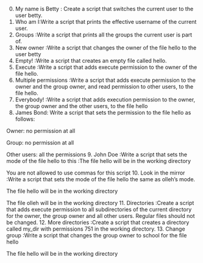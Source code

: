 0. My name is Betty : Create a script that switches the current user to the user betty.
1. Who am I:Write a script that prints the effective username of the current user.
2. Groups :Write a script that prints all the groups the current user is part of.
3. New owner :Write a script that changes the owner of the file hello to the user betty
4. Empty! :Write a script that creates an empty file called hello.
5. Execute :Write a script that adds execute permission to the owner of the file hello.
6. Multiple permissions :Write a script that adds execute permission to the owner and the group owner, and read permission to other users, to the file hello.
7. Everybody! :Write a script that adds execution permission to the owner, the group owner and the other users, to the file hello
8. James Bond: Write a script that sets the permission to the file hello as follows:



Owner: no permission at all

Group: no permission at all

Other users: all the permissions
9. John Doe :Write a script that sets the mode of the file hello to this :The file hello will be in the working directory

You are not allowed to use commas for this script
10. Look in the mirror :Write a script that sets the mode of the file hello the same as olleh’s mode.



The file hello will be in the working directory

The file olleh will be in the working directory
11. Directories :Create a script that adds execute permission to all subdirectories of the current directory for the owner, the group owner and all other users. Regular files should not be changed.
12. More directories :Create a script that creates a directory called my_dir with permissions 751 in the working directory.
13. Change group :Write a script that changes the group owner to school for the file hello



The file hello will be in the working directory
